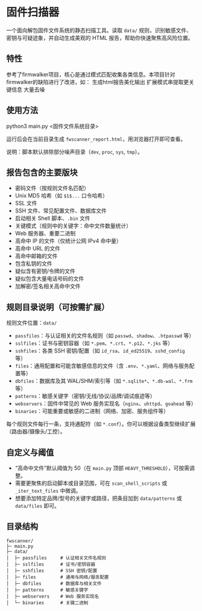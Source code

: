 # 固件扫描器

一个面向解包固件文件系统的静态扫描工具。读取 `data/` 规则，识别敏感文件、密钥与可疑迹象，并自动生成美观的 HTML 报告，帮助你快速聚焦高风险位置。

## 特性
参考了firmwalker项目，核心是通过模式匹配收集各类信息。本项目针对firmwalker的缺陷进行了改进，如：
生成html报告美化输出
扩展模式串提取更关键信息
大量去噪

## 使用方法

python3 main.py <固件文件系统目录>

运行后会在当前目录生成 `fwscanner_report.html`，用浏览器打开即可查看。

说明：脚本默认排除部分噪声目录（`dev`, `proc`, `sys`, `tmp`）。

## 报告包含的主要版块
- 密码文件（按规则文件名匹配）
- Unix MD5 哈希（如 `$1$...` 口令哈希）
- SSL 文件
- SSH 文件、常见配置文件、数据库文件
- 启动相关 Shell 脚本、`.bin` 文件
- 关键模式（规则中的关键字：命中文件数量统计）
- Web 服务器、重要二进制
- 高命中 IP 的文件（仅统计公网 IPv4 命中量）
- 高命中 URL 的文件
- 高命中邮箱的文件
- 包含私钥的文件
- 疑似含有密钥/令牌的文件
- 疑似包含大量电话号码的文件
- 加解密/签名相关高命中文件

## 规则目录说明（可按需扩展）
规则文件位置：`data/`
- `passfiles`：与认证相关的文件名规则（如 `passwd`、`shadow`、`.htpasswd` 等）
- `sslfiles`：证书与密钥容器（如 `*.pem`、`*.crt`、`*.p12`、`*.jks` 等）
- `sshfiles`：各类 SSH 密钥/配置（如 `id_rsa`、`id_ed25519`、`sshd_config` 等）
- `files`：通用配置和可能含敏感信息的文件（含 `.env`、`*.yaml`、网络与服务配置等）
- `dbfiles`：数据库及其 WAL/SHM/索引等（如 `*.sqlite*`、`*.db-wal`、`*.frm` 等）
- `patterns`：敏感关键字（密钥/无线/协议/品牌/调试痕迹等）
- `webservers`：固件中常见的 Web 服务实现名（`nginx`、`uhttpd`、`goahead` 等）
- `binaries`：可能重要或敏感的二进制（网络、加密、服务组件等）

每个规则文件每行一条，支持通配符（如 `*.conf`）。你可以根据设备类型继续扩展（路由器/摄像头/工控）。

## 自定义与阈值
- “高命中文件”默认阈值为 50（在 `main.py` 顶部 `HEAVY_THRESHOLD`），可按需调整。
- 需要更聚焦的启动脚本或目录范围，可在 `scan_shell_scripts` 或 `_iter_text_files` 中微调。
- 想要添加特定品牌/型号的关键字或路径，把条目加到 `data/patterns` 或 `data/files` 即可。


## 目录结构
```
fwscanner/
├─ main.py
├─ data/
│  ├─ passfiles     # 认证相关文件名规则
│  ├─ sslfiles      # 证书/密钥容器
│  ├─ sshfiles      # SSH 密钥/配置
│  ├─ files         # 通用与网络/服务配置
│  ├─ dbfiles       # 数据库与相关文件
│  ├─ patterns      # 敏感关键字
│  ├─ webservers    # Web 服务实现名
│  └─ binaries      # 关键二进制
```

